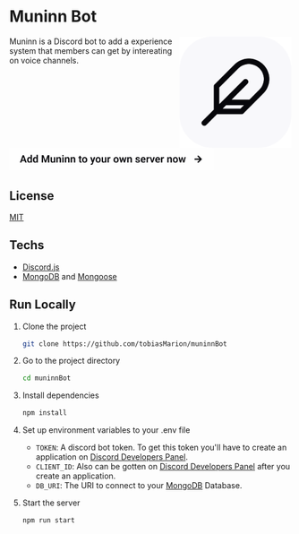
# Muninn Bot

<img align="right" src="./src/assets/logo-light.svg" width="200">
Muninn is a Discord bot to add a experience system that members can get by intereating on voice channels.

&nbsp;

[<img src="./src/assets/add-button-light.svg" height="40">](https://discord.com/api/oauth2/authorize?client_id=940773931504267314&permissions=1101961103360&scope=applications.commands%20bot)

## License

[MIT](https://github.com/tobiasMarion/muninnBot/blob/main/LICENSE)

## Techs

* [Discord.js](https://discord.js.org/)
* [MongoDB](https://www.mongodb.com/home) and [Mongoose](https://mongoosejs.com/)

## Run Locally

1. Clone the project
    ```bash
    git clone https://github.com/tobiasMarion/muninnBot
    ```

2. Go to the project directory
    ```bash
    cd muninnBot
    ```

3. Install dependencies
    ```bash
    npm install
    ``` 

4. Set up environment variables to your .env file
    * `TOKEN`: A discord bot token. To get this token you'll have to create an application on [Discord Developers Panel](https://discord.com/developers/applications).
    * `CLIENT_ID`: Also can be gotten on [Discord Developers Panel](https://discord.com/developers/applications) after you create an application.
    * `DB_URI`: The URI to connect to your [MongoDB](https://www.mongodb.com/home) Database.

5. Start the server
    ```bash
    npm run start
    ```
